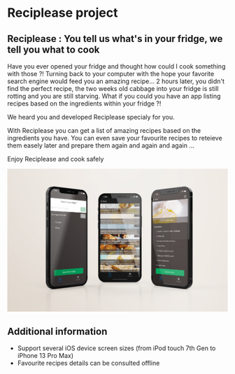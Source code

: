 # Reciplease project
## Reciplease :  You tell us what's in your fridge, we tell you what to cook

Have you ever opened your fridge and thought how could I cook something with those ?! Turning back to your computer with the hope your favorite search engine would feed you an amazing recipe...
2 hours later, you didn't find the perfect recipe, the two weeks old cabbage into your fridge is still rotting and you are still starving. What if you could you have an app listing recipes based on the ingredients within your fridge ?! 

We heard you and developed Reciplease specialy for you. 

With Reciplease you can get a list of amazing recipes based on the ingredients you have. You can even save your favourite recipes to reteieve them easely later and prepare them again and again and again ...

Enjoy Reciplease and cook safely

![](./mockup.jpg)

## Additional information
* Support several iOS device screen sizes (from iPod touch 7th Gen to iPhone 13 Pro Max)
* Favourite recipes details can be consulted offline
